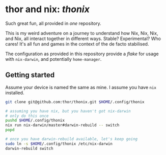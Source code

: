 thor and nix: *thonix*
======================

Such great fun, all provided in *one* repository.

This is my weird adventure on a journey to understand how Nix, Nix, Nix, and Nix, all interact together in different ways.
Stable? Experimental? Who cares! It's all fun and games in the context of the de facto stabilised.

The configuration as provided in this repository provide a *flake* for usage with `nix-darwin`, and potentially `home-manager`.

## Getting started

Assume your device is named the same as mine. I assume you have `nix` installed.

```sh
git clone git@github.com:thor/thonix.git $HOME/.config/thonix

# assuming you have nix, but you haven't got nix-darwin
# only do this once
pushd $HOME/.config/thonix
nix run nix-darwin/master#darwin-rebuild -- switch
popd

# once you have darwin-rebuild available, let's keep going
sudo ln -s $HOME/.config/thonix /etc/nix-darwin
darwin-rebuild switch
```
